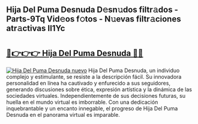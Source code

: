 ## Hija Del Puma Desnuda D𝚎sn𝚞dos filtr𝚊dos - Parts-9Tq Vid𝚎os f𝚘tos - N𝚞evas filtr𝚊ciones atr𝚊ctivas II1Yc

# <h2><a href="http://mb61zo7.tromn.icu/?c=Hija+Del+Puma+Desnuda">🔗👉👉👉 Hija Del Puma Desnuda 🔗🔗</a></h2>

[![Hija Del Puma Desnuda nuevo](https://i.imgur.com/pEAQMta.gif)](http://mb61zo7.tromn.icu/?c=Hija+Del+Puma+Desnuda)
Hija Del Puma Desnuda, un individuo complejo y estimulante, se resiste a la descripción fácil. Su innovadora personalidad en línea ha cautivado y enfurecido a sus seguidores, generando discusiones sobre ética, expresión artística y la dinámica de las sociedades virtuales. Independientemente de sus decisiones futuras, su huella en el mundo virtual es imborrable. Con una dedicación inquebrantable y un encanto innegable, el progreso de Hija Del Puma Desnuda en el panorama virtual es imparable.
